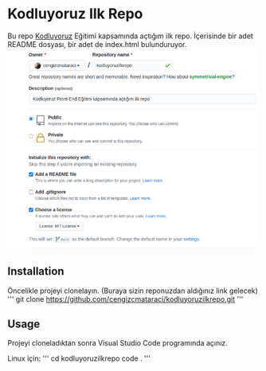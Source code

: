 # Kodluyoruz Ilk Repo
Bu repo [Kodluyoruz](https://kodluyoruz.org) Eğitimi kapsamında açtığım ilk repo. İçerisinde bir adet README dosyası, bir adet de index.html bulunduruyor.
![](https://github.com/Kodluyoruz/taskforce/blob/main/git/odev1/figures/github.png?raw=true)
## Installation
Öncelikle projeyi clonelayın. (Buraya sizin reponuzdan aldığınız link gelecek)
'''
git clone https://github.com/cengizcmataraci/kodluyoruzilkrepo.git
'''
## Usage
Projeyi cloneladıktan sonra Visual Studio Code programında açınız.

Linux için:
''' 
cd kodluyoruzilkrepo
code . 
'''